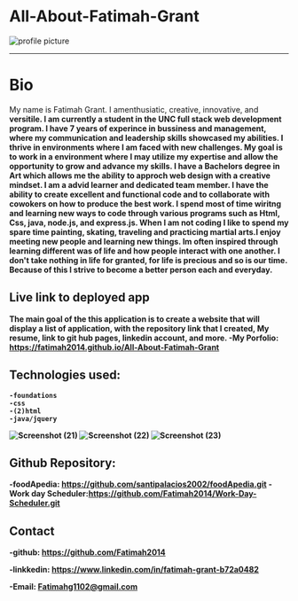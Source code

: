 # All-About-Fatimah-Grant

![profile picture](https://user-images.githubusercontent.com/80806004/119920180-e0c54d80-bf39-11eb-87f2-0f4f6568da19.jpg)


---

# Bio
My name is Fatimah Grant. I amenthusiatic, creative, innovative,</strong> and<strong>
              versitile. I am currently a student in the UNC full stack web development program.
               I have 7 years of experince in bussiness and management, where my communication
              and leadership skills showcased my abilities.  I thrive in environments where 
                I am faced with new challenges. My goal is to work in a environment where
              I may utilize my expertise and allow the opportunity to grow and advance my skills. 
              I have a Bachelors degree in Art which allows me the ability to approch web design 
              with a creative mindset. I am a advid learner and dedicated team member. I have the ability to create
              excellent and functional code and to collaborate with cowokers on how to produce the best work.
               I spend most of time wiritng and learning new ways to code through various programs such as Html,
                Css, java, node.js, and express.js. When I am not coding I like to spend my spare time painting, 
                skating, traveling and practicing martial arts.I enjoy meeting new people and learning new things.
                Im often inspired through learning different was of life and how people interact with one another.
                I don't take nothing in life for granted, for life is precious and so is our time. Because of this
                I strive to become a better person each and everyday.   
  


## Live link to deployed app
  The main goal of the this application is to create a website that
will display a list of application, with the repository link that I created, My resume, link to git hub pages, linkedin account,  and more.
-My Porfolio: https://fatimah2014.github.io/All-About-Fatimah-Grant
    

 ## Technologies used:
 
    -foundations
    -css
    -(2)html 
    -java/jquery

![Screenshot (21)](https://user-images.githubusercontent.com/80806004/119611565-dcc5ee00-bdc8-11eb-8174-8138cf30cdd9.png)
![Screenshot (22)](https://user-images.githubusercontent.com/80806004/119611929-4ba34700-bdc9-11eb-9026-8d599cc96fdf.png)
![Screenshot (23)](https://user-images.githubusercontent.com/80806004/119611773-2282b680-bdc9-11eb-8ec2-7217a970eebe.png)

## Github Repository:
-foodApedia: https://github.com/santipalacios2002/foodApedia.git
-Work day Scheduler:https://github.com/Fatimah2014/Work-Day-Scheduler.git
## Contact 
-github: https://github.com/Fatimah2014
 
-linkkedin: https://www.linkedin.com/in/fatimah-grant-b72a0482

-Email: Fatimahg1102@gmail.com


